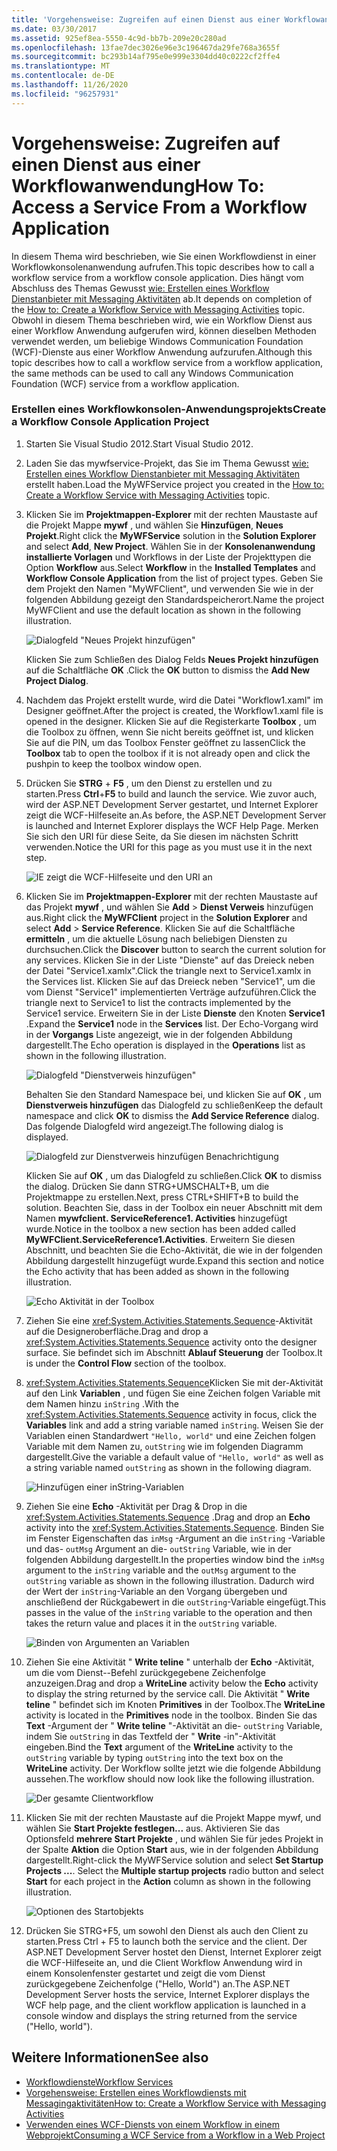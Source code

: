 ```yaml
---
title: 'Vorgehensweise: Zugreifen auf einen Dienst aus einer Workflowanwendung'
ms.date: 03/30/2017
ms.assetid: 925ef8ea-5550-4c9d-bb7b-209e20c280ad
ms.openlocfilehash: 13fae7dec3026e96e3c196467da29fe768a3655f
ms.sourcegitcommit: bc293b14af795e0e999e3304dd40c0222cf2ffe4
ms.translationtype: MT
ms.contentlocale: de-DE
ms.lasthandoff: 11/26/2020
ms.locfileid: "96257931"
---
```

# <a name="how-to-access-a-service-from-a-workflow-application"></a><span data-ttu-id="8bc76-102">Vorgehensweise: Zugreifen auf einen Dienst aus einer Workflowanwendung</span><span class="sxs-lookup"><span data-stu-id="8bc76-102">How To: Access a Service From a Workflow Application</span></span>

<span data-ttu-id="8bc76-103">In diesem Thema wird beschrieben, wie Sie einen Workflowdienst in einer Workflowkonsolenanwendung aufrufen.</span><span class="sxs-lookup"><span data-stu-id="8bc76-103">This topic describes how to call a workflow service from a workflow console application.</span></span> <span data-ttu-id="8bc76-104">Dies hängt vom Abschluss des Themas Gewusst [wie: Erstellen eines Workflow Dienstanbieter mit Messaging Aktivitäten](how-to-create-a-workflow-service-with-messaging-activities.md) ab.</span><span class="sxs-lookup"><span data-stu-id="8bc76-104">It depends on completion of the [How to: Create a Workflow Service with Messaging Activities](how-to-create-a-workflow-service-with-messaging-activities.md) topic.</span></span> <span data-ttu-id="8bc76-105">Obwohl in diesem Thema beschrieben wird, wie ein Workflow Dienst aus einer Workflow Anwendung aufgerufen wird, können dieselben Methoden verwendet werden, um beliebige Windows Communication Foundation (WCF)-Dienste aus einer Workflow Anwendung aufzurufen.</span><span class="sxs-lookup"><span data-stu-id="8bc76-105">Although this topic describes how to call a workflow service from a workflow application, the same methods can be used to call any Windows Communication Foundation (WCF) service from a workflow application.</span></span>

### <a name="create-a-workflow-console-application-project"></a><span data-ttu-id="8bc76-106">Erstellen eines Workflowkonsolen-Anwendungsprojekts</span><span class="sxs-lookup"><span data-stu-id="8bc76-106">Create a Workflow Console Application Project</span></span>

1. <span data-ttu-id="8bc76-107">Starten Sie Visual Studio 2012.</span><span class="sxs-lookup"><span data-stu-id="8bc76-107">Start Visual Studio 2012.</span></span>

2. <span data-ttu-id="8bc76-108">Laden Sie das mywfservice-Projekt, das Sie im Thema Gewusst [wie: Erstellen eines Workflow Dienstanbieter mit Messaging Aktivitäten](how-to-create-a-workflow-service-with-messaging-activities.md) erstellt haben.</span><span class="sxs-lookup"><span data-stu-id="8bc76-108">Load the MyWFService project you created in the [How to: Create a Workflow Service with Messaging Activities](how-to-create-a-workflow-service-with-messaging-activities.md) topic.</span></span>

3. <span data-ttu-id="8bc76-109">Klicken Sie im **Projektmappen-Explorer** mit der rechten Maustaste auf die Projekt Mappe **mywf** , und wählen Sie **Hinzufügen**, **Neues Projekt**.</span><span class="sxs-lookup"><span data-stu-id="8bc76-109">Right click the **MyWFService** solution in the **Solution Explorer** and select **Add**, **New Project**.</span></span> <span data-ttu-id="8bc76-110">Wählen Sie in der **Konsolenanwendung** **installierte Vorlagen** und Workflows in der Liste der Projekttypen die Option **Workflow** aus.</span><span class="sxs-lookup"><span data-stu-id="8bc76-110">Select **Workflow** in the **Installed Templates** and **Workflow Console Application** from the list of project types.</span></span> <span data-ttu-id="8bc76-111">Geben Sie dem Projekt den Namen "MyWFClient", und verwenden Sie wie in der folgenden Abbildung gezeigt den Standardspeicherort.</span><span class="sxs-lookup"><span data-stu-id="8bc76-111">Name the project MyWFClient and use the default location as shown in the following illustration.</span></span>

     ![Dialogfeld "Neues Projekt hinzufügen"](./media/how-to-access-a-service-from-a-workflow-application/add-new-project-dialog.jpg)

     <span data-ttu-id="8bc76-113">Klicken Sie zum Schließen des Dialog Felds **Neues Projekt hinzufügen** auf die Schaltfläche **OK** .</span><span class="sxs-lookup"><span data-stu-id="8bc76-113">Click the **OK** button to dismiss the **Add New Project Dialog**.</span></span>

4. <span data-ttu-id="8bc76-114">Nachdem das Projekt erstellt wurde, wird die Datei "Workflow1.xaml" im Designer geöffnet.</span><span class="sxs-lookup"><span data-stu-id="8bc76-114">After the project is created, the Workflow1.xaml file is opened in the designer.</span></span> <span data-ttu-id="8bc76-115">Klicken Sie auf die Registerkarte **Toolbox** , um die Toolbox zu öffnen, wenn Sie nicht bereits geöffnet ist, und klicken Sie auf die PIN, um das Toolbox Fenster geöffnet zu lassen</span><span class="sxs-lookup"><span data-stu-id="8bc76-115">Click the **Toolbox** tab to open the toolbox if it is not already open and click the pushpin to keep the toolbox window open.</span></span>

5. <span data-ttu-id="8bc76-116">Drücken Sie **STRG** + **F5** , um den Dienst zu erstellen und zu starten.</span><span class="sxs-lookup"><span data-stu-id="8bc76-116">Press **Ctrl**+**F5** to build and launch the service.</span></span> <span data-ttu-id="8bc76-117">Wie zuvor auch, wird der ASP.NET Development Server gestartet, und Internet Explorer zeigt die WCF-Hilfeseite an.</span><span class="sxs-lookup"><span data-stu-id="8bc76-117">As before, the ASP.NET Development Server is launched and Internet Explorer displays the WCF Help Page.</span></span> <span data-ttu-id="8bc76-118">Merken Sie sich den URI für diese Seite, da Sie diesen im nächsten Schritt verwenden.</span><span class="sxs-lookup"><span data-stu-id="8bc76-118">Notice the URI for this page as you must use it in the next step.</span></span>

     ![IE zeigt die WCF-Hilfeseite und den URI an](./media/how-to-access-a-service-from-a-workflow-application/ie-wcf-help-page-uri.jpg)

6. <span data-ttu-id="8bc76-120">Klicken Sie im **Projektmappen-Explorer** mit der rechten Maustaste auf das Projekt **mywf** , und wählen Sie **Add**  >  **Dienst Verweis** hinzufügen aus.</span><span class="sxs-lookup"><span data-stu-id="8bc76-120">Right click the **MyWFClient** project in the **Solution Explorer** and select **Add** > **Service Reference**.</span></span> <span data-ttu-id="8bc76-121">Klicken Sie auf die Schaltfläche **ermitteln** , um die aktuelle Lösung nach beliebigen Diensten zu durchsuchen.</span><span class="sxs-lookup"><span data-stu-id="8bc76-121">Click the **Discover** button to search the current solution for any services.</span></span> <span data-ttu-id="8bc76-122">Klicken Sie in der Liste "Dienste" auf das Dreieck neben der Datei "Service1.xamlx".</span><span class="sxs-lookup"><span data-stu-id="8bc76-122">Click the triangle next to Service1.xamlx in the Services list.</span></span> <span data-ttu-id="8bc76-123">Klicken Sie auf das Dreieck neben "Service1", um die vom Dienst "Service1" implementierten Verträge aufzuführen.</span><span class="sxs-lookup"><span data-stu-id="8bc76-123">Click the triangle next to Service1 to list the contracts implemented by the Service1 service.</span></span> <span data-ttu-id="8bc76-124">Erweitern Sie in der Liste **Dienste** den Knoten **Service1** .</span><span class="sxs-lookup"><span data-stu-id="8bc76-124">Expand the **Service1** node in the **Services** list.</span></span> <span data-ttu-id="8bc76-125">Der Echo-Vorgang wird in der **Vorgangs** Liste angezeigt, wie in der folgenden Abbildung dargestellt.</span><span class="sxs-lookup"><span data-stu-id="8bc76-125">The Echo operation is displayed in the **Operations** list as shown in the following illustration.</span></span>

     ![Dialogfeld "Dienstverweis hinzufügen"](./media/how-to-access-a-service-from-a-workflow-application/add-service-reference.jpg)

     <span data-ttu-id="8bc76-127">Behalten Sie den Standard Namespace bei, und klicken Sie auf **OK** , um **Dienstverweis hinzufügen** das Dialogfeld zu schließen</span><span class="sxs-lookup"><span data-stu-id="8bc76-127">Keep the default namespace and click **OK** to dismiss the **Add Service Reference** dialog.</span></span> <span data-ttu-id="8bc76-128">Das folgende Dialogfeld wird angezeigt.</span><span class="sxs-lookup"><span data-stu-id="8bc76-128">The following dialog is displayed.</span></span>

     ![Dialogfeld zur Dienstverweis hinzufügen Benachrichtigung](./media/how-to-access-a-service-from-a-workflow-application/add-service-reference-dialog.jpg)

     <span data-ttu-id="8bc76-130">Klicken Sie auf **OK** , um das Dialogfeld zu schließen.</span><span class="sxs-lookup"><span data-stu-id="8bc76-130">Click **OK** to dismiss the dialog.</span></span> <span data-ttu-id="8bc76-131">Drücken Sie dann STRG+UMSCHALT+B, um die Projektmappe zu erstellen.</span><span class="sxs-lookup"><span data-stu-id="8bc76-131">Next, press CTRL+SHIFT+B to build the solution.</span></span> <span data-ttu-id="8bc76-132">Beachten Sie, dass in der Toolbox ein neuer Abschnitt mit dem Namen **mywfclient. ServiceReference1. Activities** hinzugefügt wurde.</span><span class="sxs-lookup"><span data-stu-id="8bc76-132">Notice in the toolbox a new section has been added called **MyWFClient.ServiceReference1.Activities**.</span></span> <span data-ttu-id="8bc76-133">Erweitern Sie diesen Abschnitt, und beachten Sie die Echo-Aktivität, die wie in der folgenden Abbildung dargestellt hinzugefügt wurde.</span><span class="sxs-lookup"><span data-stu-id="8bc76-133">Expand this section and notice the Echo activity that has been added as shown in the following illustration.</span></span>

     ![Echo Aktivität in der Toolbox](./media/how-to-access-a-service-from-a-workflow-application/echo-activity-toolbox.jpg)

7. <span data-ttu-id="8bc76-135">Ziehen Sie eine <xref:System.Activities.Statements.Sequence>-Aktivität auf die Designeroberfläche.</span><span class="sxs-lookup"><span data-stu-id="8bc76-135">Drag and drop a <xref:System.Activities.Statements.Sequence> activity onto the designer surface.</span></span> <span data-ttu-id="8bc76-136">Sie befindet sich im Abschnitt **Ablauf Steuerung** der Toolbox.</span><span class="sxs-lookup"><span data-stu-id="8bc76-136">It is under the **Control Flow** section of the toolbox.</span></span>

8. <span data-ttu-id="8bc76-137"><xref:System.Activities.Statements.Sequence>Klicken Sie mit der-Aktivität auf den Link **Variablen** , und fügen Sie eine Zeichen folgen Variable mit dem Namen hinzu `inString` .</span><span class="sxs-lookup"><span data-stu-id="8bc76-137">With the <xref:System.Activities.Statements.Sequence> activity in focus, click the **Variables** link and add a string variable named `inString`.</span></span> <span data-ttu-id="8bc76-138">Weisen Sie der Variablen einen Standardwert `"Hello, world"` und eine Zeichen folgen Variable mit dem Namen zu, `outString` wie im folgenden Diagramm dargestellt.</span><span class="sxs-lookup"><span data-stu-id="8bc76-138">Give the variable a default value of `"Hello, world"` as well as a string variable named `outString` as shown in the following diagram.</span></span>

     ![Hinzufügen einer inString-Variablen](./media/how-to-access-a-service-from-a-workflow-application/add-instring-variable.jpg)

9. <span data-ttu-id="8bc76-140">Ziehen Sie eine **Echo** -Aktivität per Drag & Drop in die <xref:System.Activities.Statements.Sequence> .</span><span class="sxs-lookup"><span data-stu-id="8bc76-140">Drag and drop an **Echo** activity into the <xref:System.Activities.Statements.Sequence>.</span></span> <span data-ttu-id="8bc76-141">Binden Sie im Fenster Eigenschaften das `inMsg` -Argument an die `inString` -Variable und das- `outMsg` Argument an die- `outString` Variable, wie in der folgenden Abbildung dargestellt.</span><span class="sxs-lookup"><span data-stu-id="8bc76-141">In the properties window bind the `inMsg` argument to the `inString` variable and the `outMsg` argument to the `outString` variable as shown in the following illustration.</span></span> <span data-ttu-id="8bc76-142">Dadurch wird der Wert der `inString`-Variable an den Vorgang übergeben und anschließend der Rückgabewert in die `outString`-Variable eingefügt.</span><span class="sxs-lookup"><span data-stu-id="8bc76-142">This passes in the value of the `inString` variable to the operation and then takes the return value and places it in the `outString` variable.</span></span>

     ![Binden von Argumenten an Variablen](./media/how-to-access-a-service-from-a-workflow-application/bind-arguments-variables.jpg)

10. <span data-ttu-id="8bc76-144">Ziehen Sie eine Aktivität " **Write teline** " unterhalb der **Echo** -Aktivität, um die vom Dienst--Befehl zurückgegebene Zeichenfolge anzuzeigen.</span><span class="sxs-lookup"><span data-stu-id="8bc76-144">Drag and drop a **WriteLine** activity below the **Echo** activity to display the string returned by the service call.</span></span> <span data-ttu-id="8bc76-145">Die Aktivität " **Write teline** " befindet sich im Knoten **Primitives** in der Toolbox.</span><span class="sxs-lookup"><span data-stu-id="8bc76-145">The **WriteLine** activity is located in the **Primitives** node in the toolbox.</span></span> <span data-ttu-id="8bc76-146">Binden Sie das **Text** -Argument der " **Write teline** "-Aktivität an die- `outString` Variable, indem Sie `outString` in das Textfeld der " **Write** -in"-Aktivität eingeben.</span><span class="sxs-lookup"><span data-stu-id="8bc76-146">Bind the **Text** argument of the **WriteLine** activity to the `outString` variable by typing `outString` into the text box on the **WriteLine** activity.</span></span> <span data-ttu-id="8bc76-147">Der Workflow sollte jetzt wie die folgende Abbildung aussehen.</span><span class="sxs-lookup"><span data-stu-id="8bc76-147">The workflow should now look like the following illustration.</span></span>

     ![Der gesamte Clientworkflow](./media/how-to-access-a-service-from-a-workflow-application/complete-client-workflow.jpg)

11. <span data-ttu-id="8bc76-149">Klicken Sie mit der rechten Maustaste auf die Projekt Mappe mywf, und wählen Sie **Start Projekte festlegen...** aus. Aktivieren Sie das Optionsfeld **mehrere Start Projekte** , und wählen Sie für jedes Projekt in der Spalte **Aktion** die Option **Start** aus, wie in der folgenden Abbildung dargestellt.</span><span class="sxs-lookup"><span data-stu-id="8bc76-149">Right-click the MyWFService solution and select **Set Startup Projects ...**. Select the **Multiple startup projects** radio button and select **Start** for each project in the **Action** column as shown in the following illustration.</span></span>

     ![Optionen des Startobjekts](./media/how-to-access-a-service-from-a-workflow-application/startup-project-options.jpg)

12. <span data-ttu-id="8bc76-151">Drücken Sie STRG+F5, um sowohl den Dienst als auch den Client zu starten.</span><span class="sxs-lookup"><span data-stu-id="8bc76-151">Press Ctrl + F5 to launch both the service and the client.</span></span> <span data-ttu-id="8bc76-152">Der ASP.NET Development Server hostet den Dienst, Internet Explorer zeigt die WCF-Hilfeseite an, und die Client Workflow Anwendung wird in einem Konsolenfenster gestartet und zeigt die vom Dienst zurückgegebene Zeichenfolge ("Hello, World") an.</span><span class="sxs-lookup"><span data-stu-id="8bc76-152">The ASP.NET Development Server hosts the service, Internet Explorer displays the WCF help page, and the client workflow application is launched in a console window and displays the string returned from the service ("Hello, world").</span></span>

## <a name="see-also"></a><span data-ttu-id="8bc76-153">Weitere Informationen</span><span class="sxs-lookup"><span data-stu-id="8bc76-153">See also</span></span>

- [<span data-ttu-id="8bc76-154">Workflowdienste</span><span class="sxs-lookup"><span data-stu-id="8bc76-154">Workflow Services</span></span>](workflow-services.md)
- [<span data-ttu-id="8bc76-155">Vorgehensweise: Erstellen eines Workflowdiensts mit Messagingaktivitäten</span><span class="sxs-lookup"><span data-stu-id="8bc76-155">How to: Create a Workflow Service with Messaging Activities</span></span>](how-to-create-a-workflow-service-with-messaging-activities.md)
- [<span data-ttu-id="8bc76-156">Verwenden eines WCF-Diensts von einem Workflow in einem Webprojekt</span><span class="sxs-lookup"><span data-stu-id="8bc76-156">Consuming a WCF Service from a Workflow in a Web Project</span></span>](/archive/blogs/endpoint/how-to-consume-a-wcf-service-from-a-wf4-workflow)
